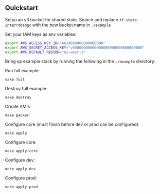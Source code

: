 ## Quickstart

Setup an s3 bucket for shared state. Search and replace `tf-state-interrobangc` with the new bucket name in `./example`

Set your IAM keys as env variables:
```bash
export AWS_ACCESS_KEY_ID="AKIA000000000000000"
export AWS_SECRET_ACCESS_KEY="v00000000000000000000000000000000"
export AWS_DEFAULT_REGION="us-west-2"
```

Bring up example stack by running the following in the `./example` directory:

Run full example:
```
make full
```

Destroy full example:
```
make destroy
```

Create AMIs
```
make packer
```

Configure core (must finish before dev or prod can be configured):
```
make apply
```

Configure core:
```
make apply-core
```

Configure dev:
```
make apply-dev
```

Configure prod:
```
make apply-prod
```
